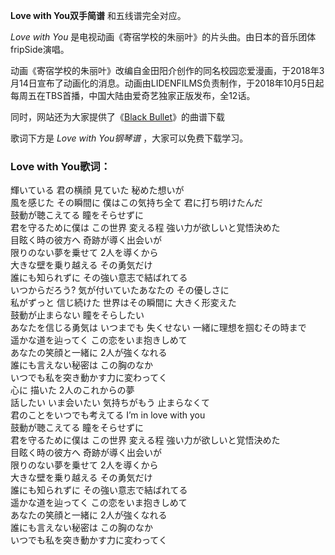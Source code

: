 

**Love with You双手简谱** 和五线谱完全对应。

_Love with You_ 是电视动画《寄宿学校的朱丽叶》的片头曲。由日本的音乐团体fripSide演唱。

动画《寄宿学校的朱丽叶》改编自金田阳介创作的同名校园恋爱漫画，于2018年3月14日宣布了动画化的消息。动画由LIDENFILMS负责制作，于2018年10月5日起每周五在TBS首播，中国大陆由爱奇艺独家正版发布，全12话。

同时，网站还为大家提供了《[Black Bullet](Music-3623-Black-Bullet-黑色子弹OP-FripSide.html
"Black Bullet")》的曲谱下载

歌词下方是 _Love with You钢琴谱_ ，大家可以免费下载学习。

### Love with You歌词：

輝いている 君の横顔 見ていた 秘めた想いが  
風を感じた その瞬間に 僕はこの気持ち全て 君に打ち明けたんだ  
鼓動が聴こえてる 瞳をそらせずに  
君を守るために僕は この世界 変える程 強い力が欲しいと覚悟決めた  
目眩く時の彼方へ 奇跡が導く出会いが  
限りのない夢を乗せて 2人を導くから  
大きな壁を乗り越える その勇気だけ  
誰にも知られずに その強い意志で結ばれてる  
いつからだろう? 気が付いていたあなたの その優しさに  
私がずっと 信じ続けた 世界はその瞬間に 大きく形変えた  
鼓動が止まらない 瞳をそらしたい  
あなたを信じる勇気は いつまでも 失くせない 一緒に理想を掴むその時まで  
遥かな道を辿ってく この恋をいま抱きしめて  
あなたの笑顔と一緒に 2人が強くなれる  
誰にも言えない秘密は この胸のなか  
いつでも私を突き動かす力に変わってく  
心に 描いた 2人のこれからの夢  
話したい いま会いたい 気持ちがもう 止まらなくて  
君のことをいつでも考えてる I’m in love with you  
鼓動が聴こえてる 瞳をそらせずに  
君を守るために僕は この世界 変える程 強い力が欲しいと覚悟決めた  
目眩く時の彼方へ 奇跡が導く出会いが  
限りのない夢を乗せて 2人を導くから  
大きな壁を乗り越える その勇気だけ  
誰にも知られずに その強い意志で結ばれてる  
遥かな道を辿ってく この恋をいま抱きしめて  
あなたの笑顔と一緒に 2人が強くなれる  
誰にも言えない秘密は この胸のなか  
いつでも私を突き動かす力に変わってく

